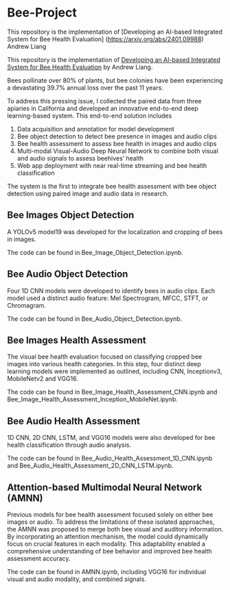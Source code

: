 # Bee-Project

This repository is the implementation of [Developing an AI-based Integrated System for Bee Health Evaluation] (https://arxiv.org/abs/2401.09988)
Andrew Liang

This repository is the implementation of [Developing an AI-based Integrated System for Bee Health Evaluation](https://arxiv.org/abs/2401.09988) by Andrew Liang.


Bees pollinate over 80% of plants, but bee colonies have been experiencing a devastating 39.7% annual loss over the past 11 years. 

To address this pressing issue, I collected the paired data from three apiaries in California and developed an innovative end-to-end deep learning-based system. This end-to-end solution includes 

1. Data acquisition and annotation for model development 
2. Bee object detection to detect bee presence in images and audio clips
3. Bee health assessment to assess bee health in images and audio clips
4. Multi-modal Visual-Audio Deep Neural Network to combine both visual and audio signals to assess beehives’ health
5. Web app deployment with near real-time streaming and bee health classification

The system is the first to integrate bee health assessment with bee object detection using paired image and audio data in research.

## Bee Images Object Detection

A YOLOv5 model19 was developed for the localization and cropping of bees in images.

The code can be found in Bee_Image_Object_Detection.ipynb.

## Bee Audio Object Detection

Four 1D CNN models were developed to identify bees in audio clips. Each model used a distinct audio feature: Mel Spectrogram, MFCC, STFT, or Chromagram. 

The code can be found in Bee_Audio_Object_Detection.ipynb.

## Bee Images Health Assessment

The visual bee health evaluation focused on classifying cropped bee images into various health categories. In this step, four distinct deep learning models were implemented as outlined, including CNN, Inceptionv3, MobileNetv2 and VGG16.

The code can be found in Bee_Image_Health_Assessment_CNN.ipynb and Bee_Image_Health_Assessment_Inception_MobileNet.ipynb.

## Bee Audio Health Assessment

1D CNN, 2D CNN, LSTM, and VGG16 models were also developed for bee health classification through audio analysis.

The code can be found in Bee_Audio_Health_Assessment_1D_CNN.ipynb and Bee_Audio_Health_Assessment_2D_CNN_LSTM.ipynb.

## Attention-based Multimodal Neural Network (AMNN)

Previous models for bee health assessment focused solely on either bee images or audio. To address the limitations of these isolated approaches, the AMNN was proposed to merge both bee visual and auditory information. By incorporating an attention mechanism, the model could dynamically focus on crucial features in each modality. This adaptability enabled a comprehensive understanding of bee behavior and improved bee health assessment accuracy.

The code can be found in AMNN.ipynb, including VGG16 for individual visual and audio modality, and combined signals.
